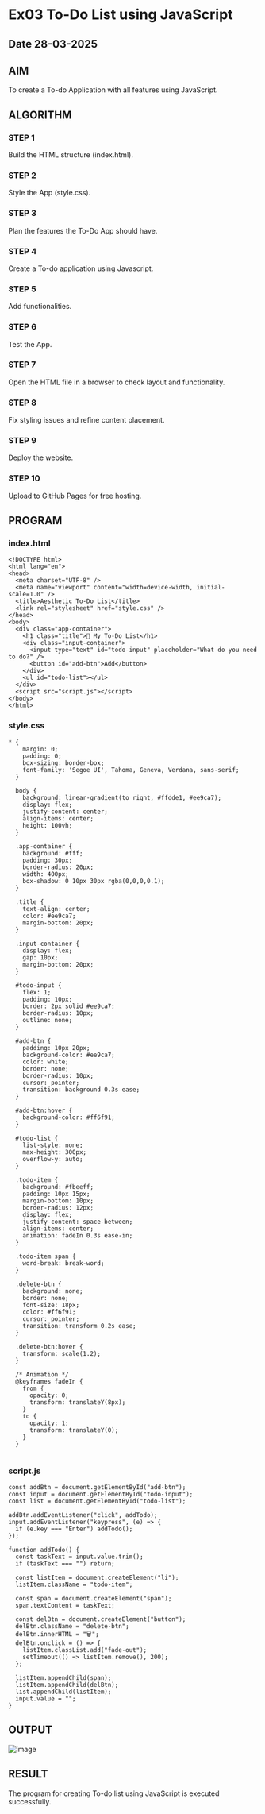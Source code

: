 # Ex03 To-Do List using JavaScript
## Date 28-03-2025
## AIM
To create a To-do Application with all features using JavaScript.

## ALGORITHM
### STEP 1
Build the HTML structure (index.html).

### STEP 2
Style the App (style.css).

### STEP 3
Plan the features the To-Do App should have.

### STEP 4
Create a To-do application using Javascript.

### STEP 5
Add functionalities.

### STEP 6
Test the App.

### STEP 7
Open the HTML file in a browser to check layout and functionality.

### STEP 8
Fix styling issues and refine content placement.

### STEP 9
Deploy the website.

### STEP 10
Upload to GitHub Pages for free hosting.

## PROGRAM
### index.html
```
<!DOCTYPE html>
<html lang="en">
<head>
  <meta charset="UTF-8" />
  <meta name="viewport" content="width=device-width, initial-scale=1.0" />
  <title>Aesthetic To-Do List</title>
  <link rel="stylesheet" href="style.css" />
</head>
<body>
  <div class="app-container">
    <h1 class="title">🌸 My To-Do List</h1>
    <div class="input-container">
      <input type="text" id="todo-input" placeholder="What do you need to do?" />
      <button id="add-btn">Add</button>
    </div>
    <ul id="todo-list"></ul>
  </div>
  <script src="script.js"></script>
</body>
</html>

```

### style.css
```
* {
    margin: 0;
    padding: 0;
    box-sizing: border-box;
    font-family: 'Segoe UI', Tahoma, Geneva, Verdana, sans-serif;
  }
  
  body {
    background: linear-gradient(to right, #ffdde1, #ee9ca7);
    display: flex;
    justify-content: center;
    align-items: center;
    height: 100vh;
  }
  
  .app-container {
    background: #fff;
    padding: 30px;
    border-radius: 20px;
    width: 400px;
    box-shadow: 0 10px 30px rgba(0,0,0,0.1);
  }
  
  .title {
    text-align: center;
    color: #ee9ca7;
    margin-bottom: 20px;
  }
  
  .input-container {
    display: flex;
    gap: 10px;
    margin-bottom: 20px;
  }
  
  #todo-input {
    flex: 1;
    padding: 10px;
    border: 2px solid #ee9ca7;
    border-radius: 10px;
    outline: none;
  }
  
  #add-btn {
    padding: 10px 20px;
    background-color: #ee9ca7;
    color: white;
    border: none;
    border-radius: 10px;
    cursor: pointer;
    transition: background 0.3s ease;
  }
  
  #add-btn:hover {
    background-color: #ff6f91;
  }
  
  #todo-list {
    list-style: none;
    max-height: 300px;
    overflow-y: auto;
  }
  
  .todo-item {
    background: #fbeeff;
    padding: 10px 15px;
    margin-bottom: 10px;
    border-radius: 12px;
    display: flex;
    justify-content: space-between;
    align-items: center;
    animation: fadeIn 0.3s ease-in;
  }
  
  .todo-item span {
    word-break: break-word;
  }
  
  .delete-btn {
    background: none;
    border: none;
    font-size: 18px;
    color: #ff6f91;
    cursor: pointer;
    transition: transform 0.2s ease;
  }
  
  .delete-btn:hover {
    transform: scale(1.2);
  }
  
  /* Animation */
  @keyframes fadeIn {
    from {
      opacity: 0;
      transform: translateY(8px);
    }
    to {
      opacity: 1;
      transform: translateY(0);
    }
  }
  
```
### script.js
```
const addBtn = document.getElementById("add-btn");
const input = document.getElementById("todo-input");
const list = document.getElementById("todo-list");

addBtn.addEventListener("click", addTodo);
input.addEventListener("keypress", (e) => {
  if (e.key === "Enter") addTodo();
});

function addTodo() {
  const taskText = input.value.trim();
  if (taskText === "") return;

  const listItem = document.createElement("li");
  listItem.className = "todo-item";

  const span = document.createElement("span");
  span.textContent = taskText;

  const delBtn = document.createElement("button");
  delBtn.className = "delete-btn";
  delBtn.innerHTML = "🗑️";
  delBtn.onclick = () => {
    listItem.classList.add("fade-out");
    setTimeout(() => listItem.remove(), 200);
  };

  listItem.appendChild(span);
  listItem.appendChild(delBtn);
  list.appendChild(listItem);
  input.value = "";
}

```

## OUTPUT
![image](https://github.com/user-attachments/assets/8a20ac1f-0e97-4dd1-81e2-77a79b87726c)


## RESULT
The program for creating To-do list using JavaScript is executed successfully.
